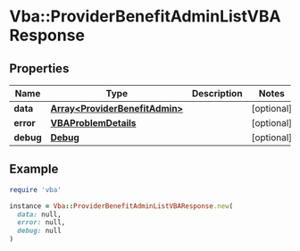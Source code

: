 # Vba::ProviderBenefitAdminListVBAResponse

## Properties

| Name | Type | Description | Notes |
| ---- | ---- | ----------- | ----- |
| **data** | [**Array&lt;ProviderBenefitAdmin&gt;**](ProviderBenefitAdmin.md) |  | [optional] |
| **error** | [**VBAProblemDetails**](VBAProblemDetails.md) |  | [optional] |
| **debug** | [**Debug**](Debug.md) |  | [optional] |

## Example

```ruby
require 'vba'

instance = Vba::ProviderBenefitAdminListVBAResponse.new(
  data: null,
  error: null,
  debug: null
)
```

